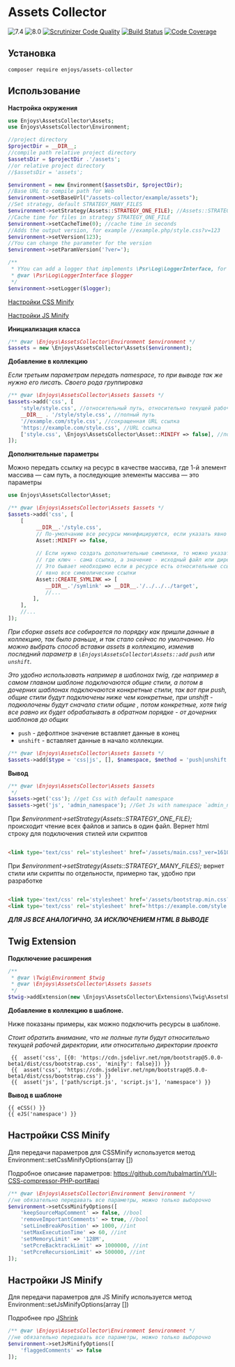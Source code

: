 # Assets Collector

![7.4](https://github.com/Enjoyzz/assets-collector/workflows/7.4/badge.svg?branch=1.x)
![8.0](https://github.com/Enjoyzz/assets-collector/workflows/8.0/badge.svg?branch=1.x)
[![Scrutinizer Code Quality](https://scrutinizer-ci.com/g/Enjoyzz/assets-collector/badges/quality-score.png?b=1.x)](https://scrutinizer-ci.com/g/Enjoyzz/assets-collector/?branch=1.x)
[![Build Status](https://scrutinizer-ci.com/g/Enjoyzz/assets-collector/badges/build.png?b=1.x)](https://scrutinizer-ci.com/g/Enjoyzz/assets-collector/build-status/1.x)
[![Code Coverage](https://scrutinizer-ci.com/g/Enjoyzz/assets-collector/badges/coverage.png?b=1.x)](https://scrutinizer-ci.com/g/Enjoyzz/assets-collector/?branch=1.x)

## Установка

```
composer require enjoys/assets-collector
```

## Использование

**Настройка окружения**

```php
use Enjoys\AssetsCollector\Assets;
use Enjoys\AssetsCollector\Environment;

//project directory
$projectDir = __DIR__;
//compile path relative project directory
$assetsDir = $projectDir .'/assets'; 
//or relative project directory
//$assetsDir = 'assets';

$environment = new Environment($assetsDir, $projectDir); 
//Base URL to compile path for Web
$environment->setBaseUrl("/assets-collector/example/assets"); 
//Set strategy, default STRATEGY_MANY_FILES
$environment->setStrategy(Assets::STRATEGY_ONE_FILE); //Assets::STRATEGY_MANY_FILES
//Cache time for files in strategy STRATEGY_ONE_FILE
$environment->setCacheTime(0); //cache time in seconds
//Adds the output version, for example //example.php/style.css?v=123 
$environment->setVersion(123);
//You can change the parameter for the version
$environment->setParamVersion('?ver=');

/** 
 * YYou can add a logger that implements \Psr\Log\LoggerInterface, for example, Monolog
 * @var \Psr\Log\LoggerInterface $logger 
 */
$environment->setLogger($logger);
```

[Настройки CSS Minify](#options_cssminify)

[Настройки JS Minify](#options_jsminify)

**Инициализация класса**

```php
/** @var \Enjoys\AssetsCollector\Environment $environment */
$assets = new \Enjoys\AssetsCollector\Assets($environment);
```

**Добавление в коллекцию**

*Если третьим параметрам передать namespace, то при выводе так же нужно его писать. Своего рода группировка*

```php
/** @var \Enjoys\AssetsCollector\Assets $assets */
$assets->add('css', [
    'style/style.css', //относительный путь, относительно текущей рабочей директории
    __DIR__ . '/style/style.css', //полный путь
    '//example.com/style.css', //сокращенная URL ссылка
    'https://example.com/style.css', //URL ссылка
    ['style.css', \Enjoys\AssetsCollector\Asset::MINIFY => false], //попускает минификацию конкретного файла
]);
```

**Дополнительные параметры**

Можно передать ссылку на ресурс в качестве массива, где 1-й элемент массива — сам путь, а последующие элементы массива —
это параметры


```php
use Enjoys\AssetsCollector\Asset;

/** @var \Enjoys\AssetsCollector\Assets $assets */
$assets->add('css', [
    [
         __DIR__.'/style.css',
         // По-умолчанию все ресурсы минифицируются, если указать явно false, этот ресурс пропустит минификацию
         Asset::MINIFY => false,
         
         // Если нужно создать дополнительные симлинки, то можно указать их в этом параметре, в качества массива,
         // где ключ - сама ссылка, а значение - исходный файл или директория (цель)
         // Это бывает необходимо если в ресурсе есть относительные ссылки, и чтобы был к ним доступ нужно прописать
         // явно все символические ссылки
         Asset::CREATE_SYMLINK => [
            __DIR__.'/symlink' => __DIR__.'/../../../target',
            //...
        ],          
    ],
    //...
]);
```
*При сборке assets все собирается по порядку как пришли данные в коллекцию, так было раньше, и так стало сейчас по
умолчанию. Но можно выбрать способ вставки assets в коллекцию, изменив последний параметр
в `\Enjoys\AssetsCollector\Assets::add` `push` или `unshift`.*

*Это удобно использовать например в шаблонах twig, где
например в самом главном шаблоне подключаются общие стили, а потом в дочерних шаблонах подключаются конкретные стили,
так вот при push, общие стили будут подключены ниже чем конкретные, при unshift - подкюлочены будут сначала стили общие
, потом конкретные, хотя twig все равно их будет обрабатывать в обратном порядке - от дочерних шаблонов до общих*

- `push` - дефолтное значение вставляет данные в конец
- `unshift` - вставляет данные в начало коллекции.

```php
/** @var \Enjoys\AssetsCollector\Assets $assets */
$assets->add($type = 'css|js', [], $namespace, $method = 'push|unshift');
```
**Вывод**

```php
/** @var \Enjoys\AssetsCollector\Assets $assets 
 */
$assets->get('css'); //get Css with default namespace
$assets->get('js', 'admin_namespace'); //Get Js with namespace `admin_namespace`
```

При *$environment->setStrategy(Assets::STRATEGY_ONE_FILE);* происходит чтение всех файлов и запись в один файл. Вернет
html строку для подключения стилей или скриптов

```html

<link type='text/css' rel='stylesheet' href='/assets/main.css?_ver=1610822303'/>
```

При *$environment->setStrategy(Assets::STRATEGY_MANY_FILES);* вернет стили или скрипты по отдельности, примерно так,
удобно при разработке

```html

<link type='text/css' rel='stylesheet' href='/assets/bootstrap.min.css?_ver=1610822303'/>
<link type='text/css' rel='stylesheet' href='https://example.com/style.css?_ver=1610822303'/>
```

***ДЛЯ JS ВСЕ АНАЛОГИЧНО, ЗА ИСКЛЮЧЕНИЕМ HTML В ВЫВОДЕ***

## Twig Extension

**Подключение расширения**

```php
/** 
 * @var \Twig\Environment $twig 
 * @var \Enjoys\AssetsCollector\Assets $assets
 */
$twig->addExtension(new \Enjoys\AssetsCollector\Extensions\Twig\AssetsExtension($assets));
```

**Добавление в коллекцию в шаблоне.**

Ниже показаны примеры, как можно подключить ресурсы в шаблоне.

*Стоит обратить внимание, что не полные пути будут относительно текущей рабочей директории, или относительно директории
проекта*

```twig
 {{  asset('css', [{0: 'https://cdn.jsdelivr.net/npm/bootstrap@5.0.0-beta1/dist/css/bootstrap.css', 'minify': false}]) }}
 {{  asset('css', 'https://cdn.jsdelivr.net/npm/bootstrap@5.0.0-beta1/dist/css/bootstrap.css') }}
 {{  asset('js', ['path/script.js', 'script.js'], 'namespace') }}
```

**Вывод в шаблоне**

```twig
{{ eCSS() }}
{{ eJS('namespace') }}
```

<a id="options_cssminify"></a>

## Настройки CSS Minify

Для передачи параметров для CSSMinify используется метод Environment::setCssMinifyOptions(array [])

Подробное описание параметров: https://github.com/tubalmartin/YUI-CSS-compressor-PHP-port#api

```php
/** @var \Enjoys\AssetsCollector\Environment $environment */
//не обязательно передавать все параметры, можно только выборочно 
$environment->setCssMinifyOptions([
    'keepSourceMapComment' => false, //bool
    'removeImportantComments' => true, //bool
    'setLineBreakPosition' => 1000, //int
    'setMaxExecutionTime' => 60, //int
    'setMemoryLimit' => '128M',
    'setPcreBacktrackLimit' => 1000000, //int
    'setPcreRecursionLimit' => 500000, //int
]);
```

<a id="options_jsminify"></a>

## Настройки JS Minify

Для передачи параметров для JS Minify используется метод Environment::setJsMinifyOptions(array [])

Подробнее про [JShrink](https://github.com/tedious/JShrink)

```php
/** @var \Enjoys\AssetsCollector\Environment $environment */
//не обязательно передавать все параметры, можно только выборочно 
$environment->setJsMinifyOptions([
    'flaggedComments' => false
]);
```
